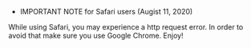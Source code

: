 * IMPORTANT NOTE for Safari users (Augist 11, 2020)

While using Safari, you may experience a http request error. In order to avoid that make sure you use Google Chrome. Enjoy!
